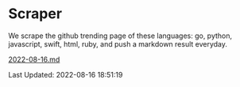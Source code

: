 # Scraper

We scrape the github trending page of these languages: go, python, javascript, swift, html, ruby, and push a markdown result everyday.

[2022-08-16.md](https://github.com/henson/Scraper/blob/master/2022-08-16.md)

Last Updated: 2022-08-16 18:51:19